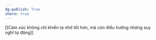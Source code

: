 ```yaml
---
dg-publish: True
share: true
---
```

[[Cảm xúc không chỉ khiến ta nhớ tốt hơn, mà còn điều hướng những suy nghĩ tự động]]
